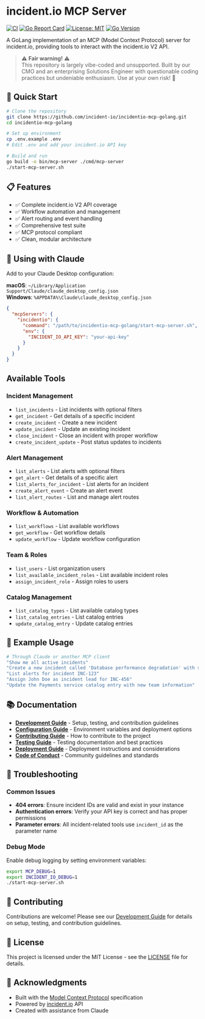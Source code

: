 # incident.io MCP Server

[![CI](https://github.com/incident-io/incidentio-mcp-golang/actions/workflows/ci.yml/badge.svg)](https://github.com/incident-io/incidentio-mcp-golang/actions/workflows/ci.yml)
[![Go Report Card](https://goreportcard.com/badge/github.com/incident-io/incidentio-mcp-golang)](https://goreportcard.com/report/github.com/incident-io/incidentio-mcp-golang)
[![License: MIT](https://img.shields.io/badge/License-MIT-yellow.svg)](https://opensource.org/licenses/MIT)
[![Go Version](https://img.shields.io/badge/Go-1.21+-blue.svg)](https://go.dev/dl/)

A GoLang implementation of an MCP (Model Context Protocol) server for incident.io, providing tools to interact with the incident.io V2 API.

> ⚠️ **Fair warning!** ⚠️  
> This repository is largely vibe-coded and unsupported. Built by our CMO and an enterprising Solutions Engineer with questionable coding practices but undeniable enthusiasm. Use at your own risk! 🚀

## 🚀 Quick Start

```bash
# Clone the repository
git clone https://github.com/incident-io/incidentio-mcp-golang.git
cd incidentio-mcp-golang

# Set up environment
cp .env.example .env
# Edit .env and add your incident.io API key

# Build and run
go build -o bin/mcp-server ./cmd/mcp-server
./start-mcp-server.sh
```

## 📋 Features

- ✅ Complete incident.io V2 API coverage
- ✅ Workflow automation and management
- ✅ Alert routing and event handling
- ✅ Comprehensive test suite
- ✅ MCP protocol compliant
- ✅ Clean, modular architecture

## 🤖 Using with Claude

Add to your Claude Desktop configuration:

**macOS**: `~/Library/Application Support/Claude/claude_desktop_config.json`  
**Windows**: `%APPDATA%\Claude\claude_desktop_config.json`

```json
{
  "mcpServers": {
    "incidentio": {
      "command": "/path/to/incidentio-mcp-golang/start-mcp-server.sh",
      "env": {
        "INCIDENT_IO_API_KEY": "your-api-key"
      }
    }
  }
}
```

## Available Tools

### Incident Management

- `list_incidents` - List incidents with optional filters
- `get_incident` - Get details of a specific incident
- `create_incident` - Create a new incident
- `update_incident` - Update an existing incident
- `close_incident` - Close an incident with proper workflow
- `create_incident_update` - Post status updates to incidents

### Alert Management

- `list_alerts` - List alerts with optional filters
- `get_alert` - Get details of a specific alert
- `list_alerts_for_incident` - List alerts for an incident
- `create_alert_event` - Create an alert event
- `list_alert_routes` - List and manage alert routes

### Workflow & Automation

- `list_workflows` - List available workflows
- `get_workflow` - Get workflow details
- `update_workflow` - Update workflow configuration

### Team & Roles

- `list_users` - List organization users
- `list_available_incident_roles` - List available incident roles
- `assign_incident_role` - Assign roles to users

### Catalog Management

- `list_catalog_types` - List available catalog types
- `list_catalog_entries` - List catalog entries
- `update_catalog_entry` - Update catalog entries

## 📝 Example Usage

```bash
# Through Claude or another MCP client
"Show me all active incidents"
"Create a new incident called 'Database performance degradation' with severity high"
"List alerts for incident INC-123"
"Assign John Doe as incident lead for INC-456"
"Update the Payments service catalog entry with new team information"
```

## 📚 Documentation

- **[Development Guide](docs/DEVELOPMENT.md)** - Setup, testing, and contribution guidelines
- **[Configuration Guide](docs/CONFIGURATION.md)** - Environment variables and deployment options
- **[Contributing Guide](docs/CONTRIBUTING.md)** - How to contribute to the project
- **[Testing Guide](docs/TESTING.md)** - Testing documentation and best practices
- **[Deployment Guide](docs/DEPLOYMENT.md)** - Deployment instructions and considerations
- **[Code of Conduct](docs/CODE_OF_CONDUCT.md)** - Community guidelines and standards

## 🔧 Troubleshooting

### Common Issues

- **404 errors**: Ensure incident IDs are valid and exist in your instance
- **Authentication errors**: Verify your API key is correct and has proper permissions
- **Parameter errors**: All incident-related tools use `incident_id` as the parameter name

### Debug Mode

Enable debug logging by setting environment variables:

```bash
export MCP_DEBUG=1
export INCIDENT_IO_DEBUG=1
./start-mcp-server.sh
```

## 🤝 Contributing

Contributions are welcome! Please see our [Development Guide](docs/DEVELOPMENT.md) for details on setup, testing, and contribution guidelines.

## 📄 License

This project is licensed under the MIT License - see the [LICENSE](LICENSE) file for details.

## 🙏 Acknowledgments

- Built with the [Model Context Protocol](https://modelcontextprotocol.io/) specification
- Powered by [incident.io](https://incident.io/) API
- Created with assistance from Claude
